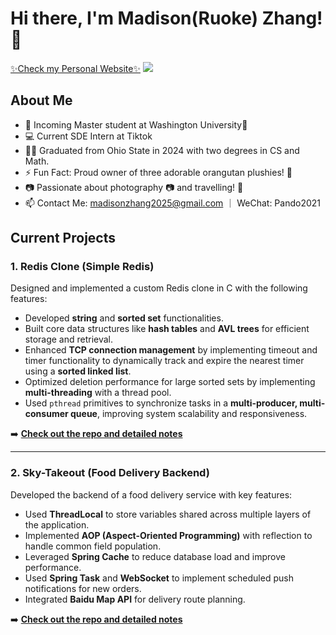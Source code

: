 # Hi there, I'm Madison(Ruoke) Zhang! 👋
[✨Check my Personal Website✨](https://ruokezhang.github.io/)
![](https://komarev.com/ghpvc/?username=RuokeZhang&color=green)
## About Me

- 🔭 Incoming Master student at Washington University💜
- 💻 Current SDE Intern at Tiktok
- 🧑‍🎓 Graduated from Ohio State in 2024 with two degrees in CS and Math.
- ⚡ Fun Fact: Proud owner of three adorable orangutan plushies! 🦧
- 📷 Passionate about photography 📷 and travelling! 🌄
- 📫 Contact Me: [madisonzhang2025@gmail.com](mailto:madisonzhang2025@gmail.com) ｜ WeChat: Pando2021
## Current Projects

### 1. Redis Clone (Simple Redis)
Designed and implemented a custom Redis clone in C with the following features:
- Developed **string** and **sorted set** functionalities.
- Built core data structures like **hash tables** and **AVL trees** for efficient storage and retrieval.
- Enhanced **TCP connection management** by implementing timeout and timer functionality to dynamically track and expire the nearest timer using a **sorted linked list**.
- Optimized deletion performance for large sorted sets by implementing **multi-threading** with a thread pool.
- Used `pthread` primitives to synchronize tasks in a **multi-producer, multi-consumer queue**, improving system scalability and responsiveness.

➡️ **[Check out the repo and detailed notes](https://github.com/RuokeZhang/Redis-On-C)**

---

### 2. Sky-Takeout (Food Delivery Backend)
Developed the backend of a food delivery service with key features:
- Used **ThreadLocal** to store variables shared across multiple layers of the application.
- Implemented **AOP (Aspect-Oriented Programming)** with reflection to handle common field population.
- Leveraged **Spring Cache** to reduce database load and improve performance.
- Used **Spring Task** and **WebSocket** to implement scheduled push notifications for new orders.
- Integrated **Baidu Map API** for delivery route planning.

➡️ **[Check out the repo and detailed notes](https://github.com/RuokeZhang/sky-takeout)**



